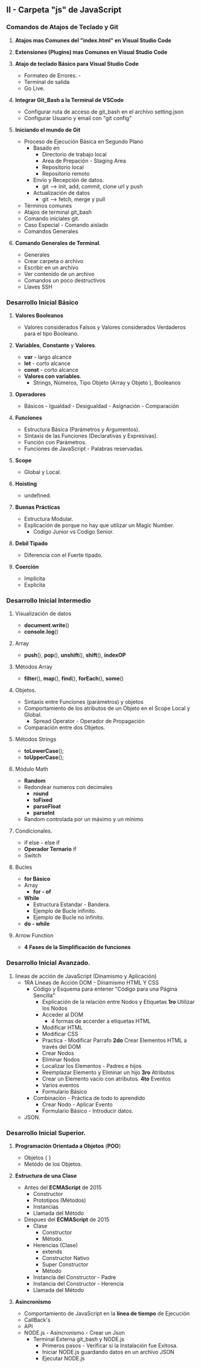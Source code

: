 

## II - Carpeta "js" de JavaScript

### Comandos de Atajos de Teclado y Git 
1. **Atajos mas Comunes del "index.html" en Visual Studio Code**

2. **Extensiones (Plugins) mas Comunes en Visual Studio Code**

3. **Atajo de teclado Básico para Visual Studio Code**
    - Formateo de Errores.   -         
    - Terminal de salida            
    - Go Live.
4. **Integrar Git_Bash a la Terminal de VSCode**
    - Configurar ruta de acceso de git_bash en el archivo  setting.json
    - Configurar Usuario y email con "git config"

5. **Iniciando el mundo de Git**
    - Proceso de Ejecución Básica en Segundo Plano
        - Basado en 
            - Directorio de trabajo local 
            - Area de Prepación - Staging Area
            - Repositorio local
            - Repositorio remoto 
        - Envío y Recepción de datos.
            - git -->  init, add, commit, clone url y push 
        - Actualización de datos
            - git -->  fetch, merge  y pull 
    - Términos comunes 
    - Atajos de terminal git_bash 
    - Comando iniciales git.
    - Caso Especial - Comando aislado
    - Comandos Generales
6. **Comando Generales de Terminal**. 
    - Generales
    - Crear carpeta o archivo
    - Escribir en un archivo
    - Ver contenido de un archivo
    - Comandos un poco destructivos 
    - Llaves SSH 




### Desarrollo Inicial Básico

 1. **Valores Booleanos**
    - Valores considerados Falsos y Valores considerados Verdaderos para el tipo Booleano.

 3. **Variables**, **Constante** y  **Valores**. 
    - **var**   - largo alcance
    - **let**   - corto alcance
    - **const** - corto alcance
    - **Valores con variables**. 
        - Strings, Números, Tipo Objeto (Array y Objeto ), Booleanos

 2. **Operadores**
    - Básicos - Igualdad - Desigualdad - Asignación - Comparación

 4. **Funciones**
    - Estructura Básica (Parámetros y Argumentos).
    - Sintaxis de las Funciones (Declarativas y Expresivas).
    - Función con Parámetros. 
    - Funciones de JavaScript - Palabras reservadas.

 5. **Scope**
    - Global y Local.

 6. **Hoisting**
    - undefined.  

 7. **Buenas Prácticas**
    - Estructura Modular. 
    -  Explicación de porque no hay que utilizar un Magic Number.
        - Codigo Junior vs Codigo Senior.

 8. **Debil Tipado**
    -  Diferencia con el Fuerte tipado.

 9. **Coerción** 
    - Implicita 
    - Explicita



### Desarrollo Inicial Intermedio

 1. Visualización de datos  
    - **document.write**()
    - **console.log**()

 2. Array
    - **push**(), **pop**(), **unshift**(), **shift**(), **indexOP**

 3. Métodos Array
    - **filter**(), **map**(), **find**(), **forEach**(), **some**()

 4. Objetos.
    - Sintaxis entre Funciones (parámetros) y objetos 
    - Comportamiento de los atributos de un Objeto en el Scope Local y Global.
        - Spread Operator - Operador de Propagación 
    - Comparación entre dos Objetos. 

 5. Métodos Strings
    - **toLowerCase**();
    - **toUpperCase**();

 6. Módulo Math
    - **Random**
    - Redondear numeros con decimales
        - **round**
        - **toFixed**
        - **parseFloat**
        - **parseInt**
    - Random controlada por un máximo y un mínimo

 7. Condicionales. 
    - if else - else if
    - **Operador Ternario** if
    - Switch

 8. Bucles
    - **for Básico**
    - Array
        - **for - of** 
    - **While**
        - Estructura Estandar - Bandera.
        - Ejemplo de Bucle infinito.
        - Ejemplo de Bucle no infinito.
    - **do - while**

 9. Arrow Function
    - **4 Fases de la Simplificación de funciones**




### Desarrollo Inicial Avanzado.
 1. lineas de acción de JavaScript (Dinamismo y Aplicación)
    - 1RA Líneas de Acción DOM - Dinamismo HTML Y CSS
        - Código y Esquema para entener "Código para una Página Sencilla" 
            - Explicación de la relación entre Nodos y Etiquetas
        **1ro** Utilizar los Nodos  
            - Acceder al DOM
                - 4 formas de accerder a etiquetas HTML
            - Modificar HTML
            - Modificar CSS
            - Practica - Modificar Parrafo
        **2do** Crear Elementos HTML a través del DOM
            - Crear Nodos
            - Eliminar Nodos
            - Localizar los Elementos - Padres e hijos
            - Reemplazar Elemento y Eliminar un hijo
        **3ro** Atributos
            - Crear un Elemento vacío con atributos.
        **4to** Eventos
            - Varios eventos
            - Formulario Básico
        - Combinación - Práctica de todo lo aprendido
            - Crear Nodo - Aplicar Evento
            - Formulario Básico - Introducir datos. 
    - JSON.
 


### Desarrollo Inicial Superior.
1. **Programación Orientada a Objetos** (**POO**)
    - Objetos { }
    - Metódo de los Objetos. 

 2. **Estructura de una Clase**
    - Antes del **ECMAScript** de 2015
        - Constructor
        - Prototipos (Métodos)
        - Instancias
        - Llamada del Método
    - Despues del **ECMAScript** de 2015
        - Clase
            - Constructor
            - Método.
        - Herencias (Clase)
            - extends 
            - Constructor Nativo
            - Super Constructor
            - Método
        - Instancia del Constructor - Padre
        - Instancia del Constructor - Herencia
        - Llamada del Método
 3. **Asincronismo**
    - Comportamiento de JavaScript en la **línea de tiempo** de Ejecución
    - CallBack's
    - API
    - NODE.js - Asincronismo - Crear un Json
        - Terminal Externa git_bash y NODE.js
            - Primeros pasos - Verificar si la Instalación fue Exitosa.
            - Iniciar NODE.js  guardando datos en un archivo JSON
            -  Ejecutar NODE.js